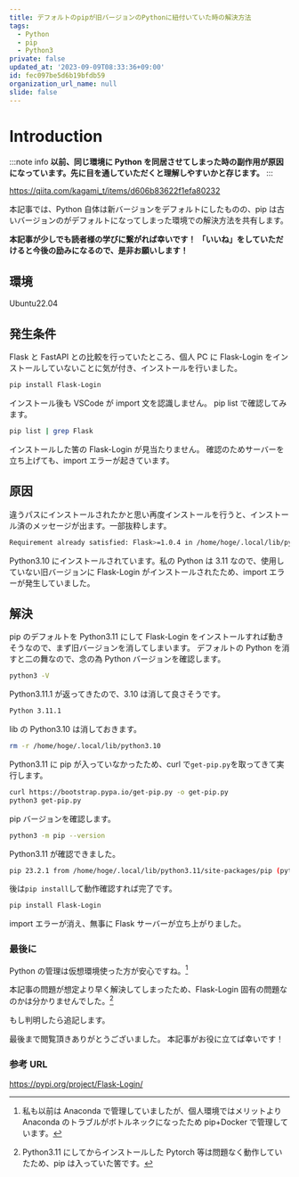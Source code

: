 ```yaml
---
title: デフォルトのpipが旧バージョンのPythonに紐付いていた時の解決方法
tags:
  - Python
  - pip
  - Python3
private: false
updated_at: '2023-09-09T08:33:36+09:00'
id: fec097be5d6b19bfdb59
organization_url_name: null
slide: false
---
```


# Introduction

:::note info
**以前、同じ環境に Python を同居させてしまった時の副作用が原因になっています。先に目を通していただくと理解しやすいかと存じます。**
:::

https://qiita.com/kagami_t/items/d606b83622f1efa80232

本記事では、Python 自体は新バージョンをデフォルトにしたものの、pip は古いバージョンのがデフォルトになってしまった環境での解決方法を共有します。

**本記事が少しでも読者様の学びに繋がれば幸いです！**
**「いいね」をしていただけると今後の励みになるので、是非お願いします！**

## 環境

Ubuntu22.04

## 発生条件

Flask と FastAPI との比較を行っていたところ、個人 PC に Flask-Login をインストールしていないことに気が付き、インストールを行いました。

```bash
pip install Flask-Login
```

インストール後も VSCode が import 文を認識しません。
pip list で確認してみます。

```bash
pip list | grep Flask
```

インストールした筈の Flask-Login が見当たりません。
確認のためサーバーを立ち上げても、import エラーが起きています。

## 原因

違うパスにインストールされたかと思い再度インストールを行うと、インストール済のメッセージが出ます。一部抜粋します。

```bash
Requirement already satisfied: Flask>=1.0.4 in /home/hoge/.local/lib/python3.10/site-packages (from flask_login) (2.3.2)
```

Python3.10 にインストールされています。私の Python は 3.11 なので、使用していない旧バージョンに Flask-Login がインストールされたため、import エラーが発生していました。

## 解決

pip のデフォルトを Python3.11 にして Flask-Login をインストールすれば動きそうなので、まず旧バージョンを消してしまいます。
デフォルトの Python を消すと二の舞なので、念の為 Python バージョンを確認します。

```bash
python3 -V
```

Python3.11.1 が返ってきたので、3.10 は消して良さそうです。

```bash
Python 3.11.1
```

lib の Python3.10 は消しておきます。

```bash
rm -r /home/hoge/.local/lib/python3.10
```

Python3.11 に pip が入っていなかったため、curl で`get-pip.py`を取ってきて実行します。

```bash
curl https://bootstrap.pypa.io/get-pip.py -o get-pip.py
python3 get-pip.py
```

pip バージョンを確認します。

```bash
python3 -m pip --version
```

Python3.11 が確認できました。

```bash
pip 23.2.1 from /home/hoge/.local/lib/python3.11/site-packages/pip (python 3.11)
```

後は`pip install`して動作確認すれば完了です。

```bash
pip install Flask-Login
```

import エラーが消え、無事に Flask サーバーが立ち上がりました。

### 最後に

Python の管理は仮想環境使った方が安心ですね。[^1]
[^1]: 私も以前は Anaconda で管理していましたが、個人環境ではメリットより Anaconda のトラブルがボトルネックになったため pip+Docker で管理しています。

本記事の問題が想定より早く解決してしまったため、Flask-Login 固有の問題なのかは分かりませんでした。[^2]
[^2]: Python3.11 にしてからインストールした Pytorch 等は問題なく動作していたため、pip は入っていた筈です。

もし判明したら追記します。

最後まで閲覧頂きありがとうございました。
本記事がお役に立てば幸いです！

### 参考 URL

https://pypi.org/project/Flask-Login/
